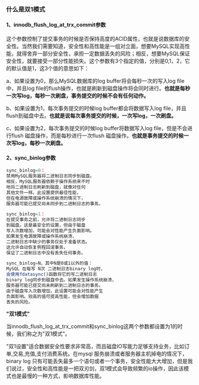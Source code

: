 ### 什么是双1模式

#### 1、innodb_flush_log_at_trx_commit参数

这个参数控制了提交事务的时候是否保持高度的ACID属性，也就是说数据库的安全性。当然我们需要知道，安全性和高性能是一组对立面，想要MySQL实现高性能，就得舍弃一部分安全性，承担一定数据丢失的风险；相反，想要MySQL保证安全性，就要接受一部分性能损失。这个参数有3个指定的值，分别是0,1，2，它的默认值是1，这3个值的意思如下：

a、如果设置为0，那么MySQL数据库的log buffer将会每秒一次的写入log file中，并且log file的flush操作，也就是刷新到磁盘操作将会同时进行。**也就是每秒一次写log，每秒一次刷盘，事务提交的时候不会有任何动作。**

b、如果设置为1，每次事务提交的时候log buffer都会将数据写入log file，并且flush到磁盘中去。**也就是说每次事务提交的时候，一次写log，一次刷盘。**

c、如果设置为2，每次事务提交的时候log buffer将数据写入log file，但是不会进行flush 磁盘操作，而是每秒进行一次flush 磁盘操作。**也就是事务提交的时候一次写log，每秒一次刷盘。**



#### 2、sync_binlog参数

```javascript
sync_binlog=0：
禁用MySQL服务器将二进制日志同步到磁盘。
相反，MySQL服务器依赖于操作系统来不时
地将二进制日志刷新到磁盘，就像对任何
其他文件一样。此设置提供最佳性能，
但在电源故障或操作系统崩溃的情况下，
服务器可能已提交尚未同步到二进制日志的事务。

sync_binlog=1：
在提交事务之前，允许将二进制日志同步
到磁盘。这是最安全的设置，但由于磁盘
写入次数增加，可能会对性能产生负面影响。
如果发生电源故障或操作系统崩溃，
二进制日志中缺少的事务仅处于准备状态。
这允许自动恢复例程回滚事务，
保证了二进制日志中没有丢失任何事务。

sync_binlog=N，其中N是0或1以外的值：
MySQL 在每写 N次 二进制日志binary log时，
会使用fdatasync()函数将它的写二进制日志
binary log同步到磁盘中去。如果发生操作系统崩溃，
服务器可能已提交尚未刷新到二进制日志的事务。
由于磁盘写入次数增加，此设置可能会对性能产生
负面影响。较高的值可提高性能，但会增加数据
丢失的风险。
```



**"双1模式"**

当innodb_flush_log_at_trx_commit和sync_binlog这两个参数都设置为1的时候，我们称之为"双1模式"。

"双1设置"适合数据安全性要求非常高，而且磁盘IO写能力足够支持业务，比如订单,交易,充值,支付消费系统。在mysql 服务崩溃或者服务器主机掉电的情况下，binary log 只有可能丢失最多一个语句或者一个事务，安全性能大大增加，但是我们说过，安全性和高性能是一把双刃剑，双1模式会导致频繁的io操作，因此该模式也是最慢的一种方式，影响数据库性能。